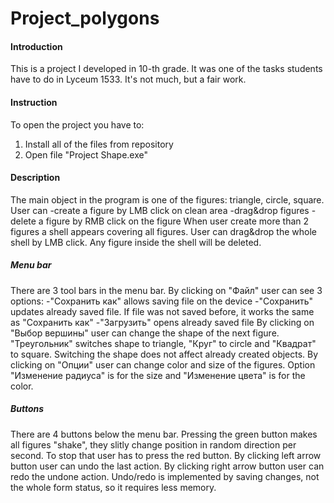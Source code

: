 # Project_polygons
#### Introduction
This is a project I developed in 10-th grade. It was one of the tasks students have to do in Lyceum 1533. It's not much, but a fair work.

#### Instruction
To open the project you have to:
 1. Install all of the files from repository
 2. Open file "Project Shape.exe"

#### Description
The main object in the program is one of the figures: triangle, circle, square.
User can
 -create a figure by LMB click on clean area
 -drag&drop figures
 -delete a figure by RMB click on the figure
When user create more than 2 figures a shell appears covering all figures. User can drag&drop the whole shell by LMB click. Any figure inside the shell will be deleted.
##### Menu bar
There are 3 tool bars in the menu bar.
By clicking on "Файл" user can see 3 options:
 -"Сохранить как" allows saving file on the device
 -"Сохранить" updates already saved file. If file was not saved before, it works the same as "Сохранить как"
 -"Загрузить" opens already saved file
By clicking on "Выбор вершины" user can change the shape of the next figure. "Треугольник" switches shape to triangle, "Круг" to circle and "Квадрат" to square.
Switching the shape does not affect already created objects.
By clicking on "Опции" user can change color and size of the figures. Option "Изменение радиуса" is for the size and "Изменение цвета" is for the color.
##### Buttons
There are 4 buttons below the menu bar.
Pressing the green button makes all figures "shake", they slitly change position in random direction per second. To stop that user has to press the red button.
By clicking left arrow button user can undo the last action. By clicking right arrow button user can redo the undone action.
Undo/redo is implemented by saving changes, not the whole form status, so it requires less memory.
